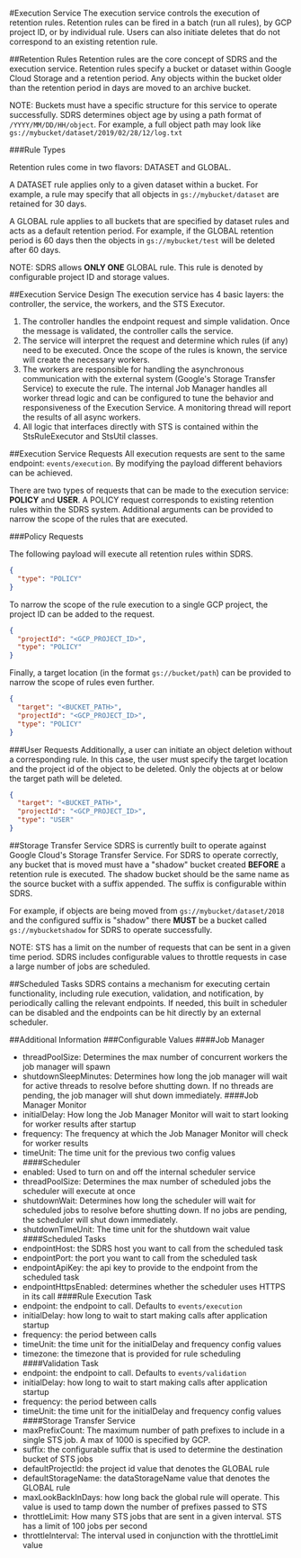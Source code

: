 #Execution Service
The execution service controls the execution of retention rules. Retention rules can be fired in a batch (run all rules), by GCP project ID, or by individual rule. Users can also initiate deletes that do not correspond to an existing retention rule.

##Retention Rules
Retention rules are the core concept of SDRS and the execution service. Retention rules specify a bucket or dataset within Google Cloud Storage and a retention period. Any objects within the bucket older than the retention period in days are moved to an archive bucket.

NOTE: Buckets must have a specific structure for this service to operate successfully. SDRS determines object age by using a path format of `/YYYY/MM/DD/HH/object`. For example, a full object path may look like `gs://mybucket/dataset/2019/02/28/12/log.txt`

###Rule Types

Retention rules come in two flavors: DATASET and GLOBAL. 

A DATASET rule applies only to a given dataset within a bucket. For example, a rule may specify that all objects in `gs://mybucket/dataset` are retained for 30 days.

A GLOBAL rule applies to all buckets that are specified by dataset rules and acts as a default retention period. For example, if the GLOBAL retention period is 60 days then the objects in `gs://mybucket/test` will be deleted after 60 days.

NOTE: SDRS allows **ONLY ONE** GLOBAL rule. This rule is denoted by configurable project ID and storage values.

##Execution Service Design
The execution service has 4 basic layers: the controller, the service, the workers, and the STS Executor. 
1) The controller handles the endpoint request and simple validation. Once the message is validated, the controller calls the service. 
2) The service will interpret the request and determine which rules (if any) need to be executed. Once the scope of the rules is known, the service will create the necessary workers.
3) The workers are responsible for handling the asynchronous communication with the external system (Google's Storage Transfer Service) to execute the rule. The internal Job Manager handles all worker thread logic and can be configured to tune the behavior and responsiveness of the Execution Service. A monitoring thread will report the results of all async workers.
4) All logic that interfaces directly with STS is contained within the StsRuleExecutor and StsUtil classes.

##Execution Service Requests
All execution requests are sent to the same endpoint: `events/execution`. By modifying the payload different behaviors can be achieved.

There are two types of requests that can be made to the execution service: **POLICY** and **USER**. A POLICY request corresponds to existing retention rules within the SDRS system. Additional arguments can be provided to narrow the scope of the rules that are executed.

###Policy Requests

The following payload will execute all retention rules within SDRS.
```json
{
  "type": "POLICY"
}
```

To narrow the scope of the rule execution to a single GCP project, the project ID can be added to the request.
```json
{
  "projectId": "<GCP_PROJECT_ID>",
  "type": "POLICY"
}
```

Finally, a target location (in the format `gs://bucket/path`) can be provided to narrow the scope of rules even further.
```json
{
  "target": "<BUCKET_PATH>",
  "projectId": "<GCP_PROJECT_ID>",
  "type": "POLICY"
}
```

###User Requests
Additionally, a user can initiate an object deletion without a corresponding rule. In this case, the user must specify the target location and the project id of the object to be deleted. Only the objects at or below the target path will be deleted.
```json
{
  "target": "<BUCKET_PATH>",
  "projectId": "<GCP_PROJECT_ID>",
  "type": "USER"
}
```

##Storage Transfer Service
SDRS is currently built to operate against Google Cloud's Storage Transfer Service. For SDRS to operate correctly, any bucket that is moved must have a "shadow" bucket created **BEFORE** a retention rule is executed. The shadow bucket should be the same name as the source bucket with a suffix appended. The suffix is configurable within SDRS.

For example, if objects are being moved from `gs://mybucket/dataset/2018` and the configured suffix is "shadow" there **MUST** be a bucket called `gs://mybucketshadow` for SDRS to operate successfully.

NOTE: STS has a limit on the number of requests that can be sent in a given time period. SDRS includes configurable values to throttle requests in case a large number of jobs are scheduled.

##Scheduled Tasks
SDRS contains a mechanism for executing certain functionality, including rule execution, validation, and notification, by periodically calling the relevant endpoints. If needed, this built in scheduler can be disabled and the endpoints can be hit directly by an external scheduler.

##Additional Information
###Configurable Values
####Job Manager
* threadPoolSize: Determines the max number of concurrent workers the job manager will spawn
* shutdownSleepMinutes: Determines how long the job manager will wait for active threads to resolve before shutting down. If no threads are pending, the job manager will shut down immediately.
####Job Manager Monitor
* initialDelay: How long the Job Manager Monitor will wait to start looking for worker results after startup
* frequency: The frequency at which the Job Manager Monitor will check for worker results
* timeUnit: The time unit for the previous two config values
####Scheduler
* enabled: Used to turn on and off the internal scheduler service
* threadPoolSize: Determines the max number of scheduled jobs the scheduler will execute at once
* shutdownWait: Determines how long the scheduler will wait for scheduled jobs to resolve before shutting down. If no jobs are pending, the scheduler will shut down immediately.
* shutdownTimeUnit: The time unit for the shutdown wait value
####Scheduled Tasks
* endpointHost: the SDRS host you want to call from the scheduled task
* endpointPort: the port you want to call from the scheduled task
* endpointApiKey: the api key to provide to the endpoint from the scheduled task
* endpointHttpsEnabled: determines whether the scheduler uses HTTPS in its call
####Rule Execution Task
* endpoint: the endpoint to call. Defaults to `events/execution`
* initialDelay: how long to wait to start making calls after application startup
* frequency: the period between calls
* timeUnit: the time unit for the initialDelay and frequency config values
* timezone: the timezone that is provided for rule scheduling
####Validation Task
* endpoint: the endpoint to call. Defaults to `events/validation`
* initialDelay: how long to wait to start making calls after application startup
* frequency: the period between calls
* timeUnit: the time unit for the initialDelay and frequency config values
####Storage Transfer Service
* maxPrefixCount: The maximum number of path prefixes to include in a single STS job. A max of 1000 is specified by GCP.
* suffix: the configurable suffix that is used to determine the destination bucket of STS jobs
* defaultProjectId: the project id value that denotes the GLOBAL rule
* defaultStorageName: the dataStorageName value that denotes the GLOBAL rule
* maxLookBackInDays: how long back the global rule will operate. This value is used to tamp down the number of prefixes passed to STS
* throttleLimit: How many STS jobs that are sent in a given interval. STS has a limit of 100 jobs per second
* throttleInterval: The interval used in conjunction with the throttleLimit value

